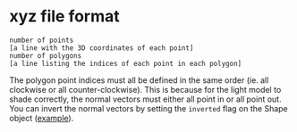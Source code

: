 # xyz file format
```
number of points
[a line with the 3D coordinates of each point]
number of polygons
[a line listing the indices of each point in each polygon]
```

The polygon point indices must all be defined in the same order (ie. all clockwise or all counter-clockwise). This is because for the light model to shade correctly, the normal vectors must either all point in or all point out. You can invert the normal vectors by setting the `inverted` flag on the Shape object ([example](https://github.com/pirtleshell/graphics/blob/master/src/index.js#L94)).
